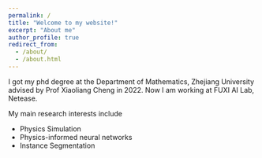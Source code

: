 ```yaml
---
permalink: /
title: "Welcome to my website!"
excerpt: "About me"
author_profile: true
redirect_from: 
  - /about/
  - /about.html
---
```


I got my phd degree at the Department of Mathematics, Zhejiang University advised by Prof Xiaoliang Cheng in 2022. 
Now I am working at FUXI AI Lab, Netease. 

My main research interests include
- Physics Simulation
- Physics-informed neural networks
- Instance Segmentation
